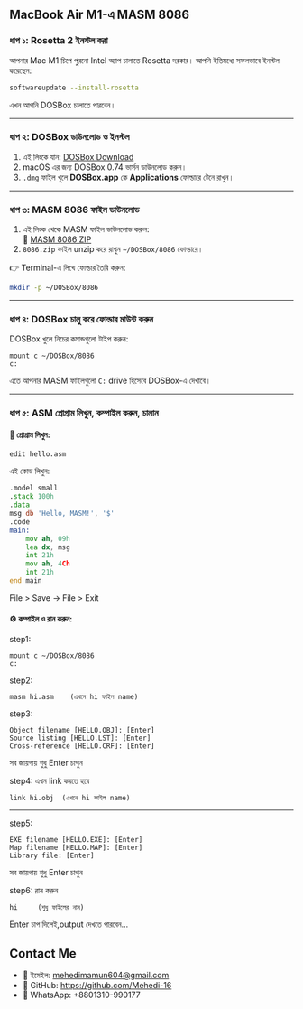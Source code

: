 ##  MacBook Air M1-এ MASM 8086 

### ধাপ ১: Rosetta 2 ইনস্টল করা
আপনার Mac M1 চিপে পুরনো Intel অ্যাপ চালাতে Rosetta দরকার। আপনি ইতিমধ্যে সফলভাবে ইনস্টল করেছেন:

```bash
softwareupdate --install-rosetta
```

এখন আপনি DOSBox চালাতে পারবেন।

---

### ধাপ ২: DOSBox ডাউনলোড ও ইনস্টল
1. এই লিংকে যান: [DOSBox Download](https://www.dosbox.com/download.php?main=1)
2. macOS এর জন্য DOSBox 0.74 ভার্সন ডাউনলোড করুন।
3. `.dmg` ফাইল খুলে **DOSBox.app** কে **Applications** ফোল্ডারে টেনে রাখুন।

---

### ধাপ ৩: MASM 8086 ফাইল ডাউনলোড
1. এই লিংক থেকে MASM ফাইল ডাউনলোড করুন:  
   🔗 [MASM 8086 ZIP](https://www.mediafire.com/file/mm7cjztce9efj4w/8086.zip)
2. `8086.zip` ফাইল unzip করে রাখুন `~/DOSBox/8086` ফোল্ডারে।

👉 Terminal-এ লিখে ফোল্ডার তৈরি করুন:
```bash
mkdir -p ~/DOSBox/8086
```

---

### ধাপ ৪: DOSBox চালু করে ফোল্ডার মাউন্ট করুন
DOSBox খুলে নিচের কমান্ডগুলো টাইপ করুন:
```
mount c ~/DOSBox/8086
c:
```

এতে আপনার MASM ফাইলগুলো `C:` drive হিসেবে DOSBox-এ দেখাবে।

---

### ধাপ ৫: ASM প্রোগ্রাম লিখুন, কম্পাইল করুন, চালান

#### 📄 প্রোগ্রাম লিখুন:
```
edit hello.asm
```

এই কোড লিখুন:
```asm
.model small
.stack 100h
.data
msg db 'Hello, MASM!', '$'
.code
main:
    mov ah, 09h
    lea dx, msg
    int 21h
    mov ah, 4Ch
    int 21h
end main
```
File > Save → File > Exit

#### ⚙️ কম্পাইল ও রান করুন:

step1: 
```
mount c ~/DOSBox/8086
c:
```
step2:
```
masm hi.asm    (এখনে hi ফাইল name)
```
step3:
```
Object filename [HELLO.OBJ]: [Enter]
Source listing [HELLO.LST]: [Enter]
Cross-reference [HELLO.CRF]: [Enter]
```
সব জায়গায় শুধু Enter চাপুন

step4: 
এখন link করতে হবে 
```
link hi.obj  (এখনে hi ফাইল name)
```
---
step5:
```
EXE filename [HELLO.EXE]: [Enter]
Map filename [HELLO.MAP]: [Enter]
Library file: [Enter]
```
সব জায়গায় শুধু Enter চাপুন

step6: রান করুন 
```
hi     (শুধু ফাইলের নাম)
```
Enter চাপ দিলেই,output দেখতে পারবেন...


## Contact Me
- 📧 ইমেইল: mehedimamun604@gmail.com
- 🐙 GitHub: https://github.com/Mehedi-16
- 📱 WhatsApp: +8801310-990177
